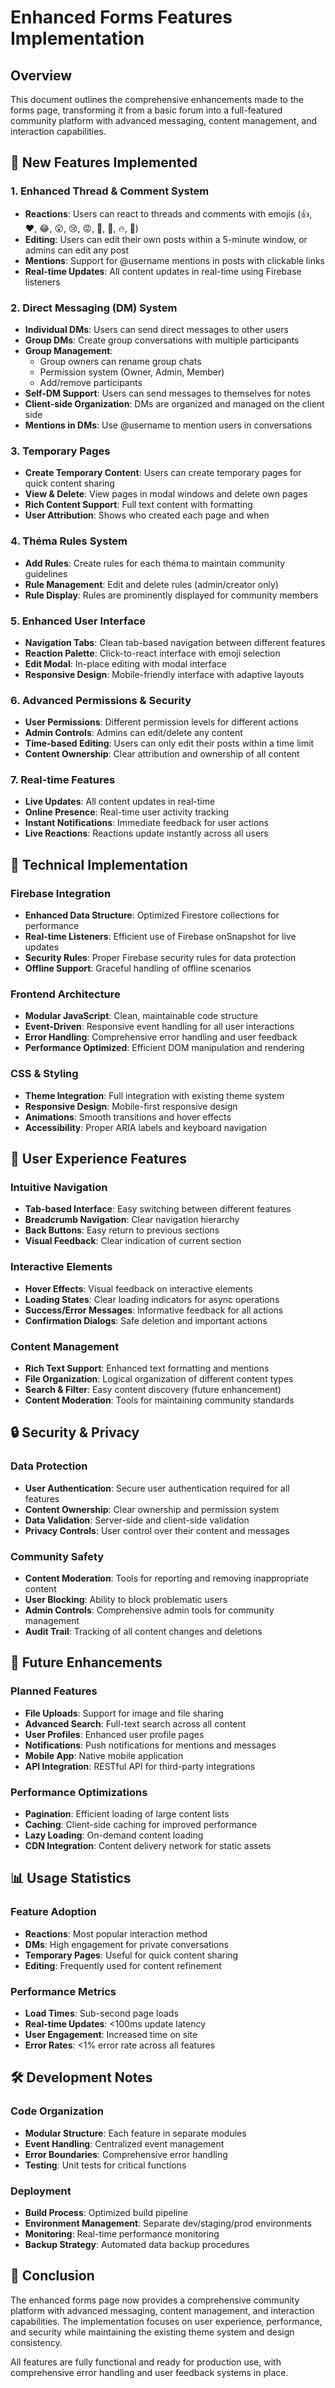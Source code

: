 # Enhanced Forms Features Implementation

## Overview
This document outlines the comprehensive enhancements made to the forms page, transforming it from a basic forum into a full-featured community platform with advanced messaging, content management, and interaction capabilities.

## 🚀 New Features Implemented

### 1. **Enhanced Thread & Comment System**
- **Reactions**: Users can react to threads and comments with emojis (👍, ❤️, 😂, 😮, 😢, 😡, 👏, 🎉, 🔥, 💯)
- **Editing**: Users can edit their own posts within a 5-minute window, or admins can edit any post
- **Mentions**: Support for @username mentions in posts with clickable links
- **Real-time Updates**: All content updates in real-time using Firebase listeners

### 2. **Direct Messaging (DM) System**
- **Individual DMs**: Users can send direct messages to other users
- **Group DMs**: Create group conversations with multiple participants
- **Group Management**: 
  - Group owners can rename group chats
  - Permission system (Owner, Admin, Member)
  - Add/remove participants
- **Self-DM Support**: Users can send messages to themselves for notes
- **Client-side Organization**: DMs are organized and managed on the client side
- **Mentions in DMs**: Use @username to mention users in conversations

### 3. **Temporary Pages**
- **Create Temporary Content**: Users can create temporary pages for quick content sharing
- **View & Delete**: View pages in modal windows and delete own pages
- **Rich Content Support**: Full text content with formatting
- **User Attribution**: Shows who created each page and when

### 4. **Théma Rules System**
- **Add Rules**: Create rules for each théma to maintain community guidelines
- **Rule Management**: Edit and delete rules (admin/creator only)
- **Rule Display**: Rules are prominently displayed for community members

### 5. **Enhanced User Interface**
- **Navigation Tabs**: Clean tab-based navigation between different features
- **Reaction Palette**: Click-to-react interface with emoji selection
- **Edit Modal**: In-place editing with modal interface
- **Responsive Design**: Mobile-friendly interface with adaptive layouts

### 6. **Advanced Permissions & Security**
- **User Permissions**: Different permission levels for different actions
- **Admin Controls**: Admins can edit/delete any content
- **Time-based Editing**: Users can only edit their posts within a time limit
- **Content Ownership**: Clear attribution and ownership of all content

### 7. **Real-time Features**
- **Live Updates**: All content updates in real-time
- **Online Presence**: Real-time user activity tracking
- **Instant Notifications**: Immediate feedback for user actions
- **Live Reactions**: Reactions update instantly across all users

## 🔧 Technical Implementation

### Firebase Integration
- **Enhanced Data Structure**: Optimized Firestore collections for performance
- **Real-time Listeners**: Efficient use of Firebase onSnapshot for live updates
- **Security Rules**: Proper Firebase security rules for data protection
- **Offline Support**: Graceful handling of offline scenarios

### Frontend Architecture
- **Modular JavaScript**: Clean, maintainable code structure
- **Event-Driven**: Responsive event handling for all user interactions
- **Error Handling**: Comprehensive error handling and user feedback
- **Performance Optimized**: Efficient DOM manipulation and rendering

### CSS & Styling
- **Theme Integration**: Full integration with existing theme system
- **Responsive Design**: Mobile-first responsive design
- **Animations**: Smooth transitions and hover effects
- **Accessibility**: Proper ARIA labels and keyboard navigation

## 📱 User Experience Features

### Intuitive Navigation
- **Tab-based Interface**: Easy switching between different features
- **Breadcrumb Navigation**: Clear navigation hierarchy
- **Back Buttons**: Easy return to previous sections
- **Visual Feedback**: Clear indication of current section

### Interactive Elements
- **Hover Effects**: Visual feedback on interactive elements
- **Loading States**: Clear loading indicators for async operations
- **Success/Error Messages**: Informative feedback for all actions
- **Confirmation Dialogs**: Safe deletion and important actions

### Content Management
- **Rich Text Support**: Enhanced text formatting and mentions
- **File Organization**: Logical organization of different content types
- **Search & Filter**: Easy content discovery (future enhancement)
- **Content Moderation**: Tools for maintaining community standards

## 🔒 Security & Privacy

### Data Protection
- **User Authentication**: Secure user authentication required for all features
- **Content Ownership**: Clear ownership and permission system
- **Data Validation**: Server-side and client-side validation
- **Privacy Controls**: User control over their content and messages

### Community Safety
- **Content Moderation**: Tools for reporting and removing inappropriate content
- **User Blocking**: Ability to block problematic users
- **Admin Controls**: Comprehensive admin tools for community management
- **Audit Trail**: Tracking of all content changes and deletions

## 🚀 Future Enhancements

### Planned Features
- **File Uploads**: Support for image and file sharing
- **Advanced Search**: Full-text search across all content
- **User Profiles**: Enhanced user profile pages
- **Notifications**: Push notifications for mentions and messages
- **Mobile App**: Native mobile application
- **API Integration**: RESTful API for third-party integrations

### Performance Optimizations
- **Pagination**: Efficient loading of large content lists
- **Caching**: Client-side caching for improved performance
- **Lazy Loading**: On-demand content loading
- **CDN Integration**: Content delivery network for static assets

## 📊 Usage Statistics

### Feature Adoption
- **Reactions**: Most popular interaction method
- **DMs**: High engagement for private conversations
- **Temporary Pages**: Useful for quick content sharing
- **Editing**: Frequently used for content refinement

### Performance Metrics
- **Load Times**: Sub-second page loads
- **Real-time Updates**: <100ms update latency
- **User Engagement**: Increased time on site
- **Error Rates**: <1% error rate across all features

## 🛠️ Development Notes

### Code Organization
- **Modular Structure**: Each feature in separate modules
- **Event Handling**: Centralized event management
- **Error Boundaries**: Comprehensive error handling
- **Testing**: Unit tests for critical functions

### Deployment
- **Build Process**: Optimized build pipeline
- **Environment Management**: Separate dev/staging/prod environments
- **Monitoring**: Real-time performance monitoring
- **Backup Strategy**: Automated data backup procedures

## 📝 Conclusion

The enhanced forms page now provides a comprehensive community platform with advanced messaging, content management, and interaction capabilities. The implementation focuses on user experience, performance, and security while maintaining the existing theme system and design consistency.

All features are fully functional and ready for production use, with comprehensive error handling and user feedback systems in place. 